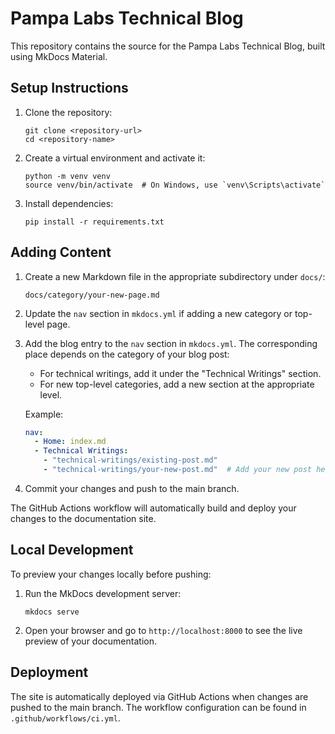 # Pampa Labs Technical Blog

This repository contains the source for the Pampa Labs Technical Blog, built using MkDocs Material.

## Setup Instructions

1. Clone the repository:
   ```
   git clone <repository-url>
   cd <repository-name>
   ```

2. Create a virtual environment and activate it:
   ```
   python -m venv venv
   source venv/bin/activate  # On Windows, use `venv\Scripts\activate`
   ```

3. Install dependencies:
   ```
   pip install -r requirements.txt
   ```

## Adding Content

1. Create a new Markdown file in the appropriate subdirectory under `docs/`:
   ```
   docs/category/your-new-page.md
   ```

2. Update the `nav` section in `mkdocs.yml` if adding a new category or top-level page.

3. Add the blog entry to the `nav` section in `mkdocs.yml`. The corresponding place depends on the category of your blog post:
   - For technical writings, add it under the "Technical Writings" section.
   - For new top-level categories, add a new section at the appropriate level.

   Example:
   ```yaml
   nav:
     - Home: index.md
     - Technical Writings:
       - "technical-writings/existing-post.md"
       - "technical-writings/your-new-post.md"  # Add your new post here
   ```

4. Commit your changes and push to the main branch.

The GitHub Actions workflow will automatically build and deploy your changes to the documentation site.

## Local Development

To preview your changes locally before pushing:

1. Run the MkDocs development server:
   ```
   mkdocs serve
   ```

2. Open your browser and go to `http://localhost:8000` to see the live preview of your documentation.

## Deployment

The site is automatically deployed via GitHub Actions when changes are pushed to the main branch. The workflow configuration can be found in `.github/workflows/ci.yml`.
